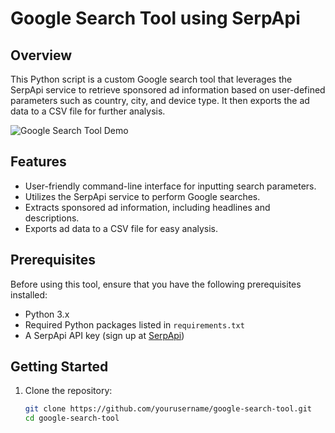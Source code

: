 # Google Search Tool using SerpApi

## Overview
This Python script is a custom Google search tool that leverages the SerpApi service to retrieve sponsored ad information based on user-defined parameters such as country, city, and device type. It then exports the ad data to a CSV file for further analysis.

![Google Search Tool Demo](demo.gif)

## Features
- User-friendly command-line interface for inputting search parameters.
- Utilizes the SerpApi service to perform Google searches.
- Extracts sponsored ad information, including headlines and descriptions.
- Exports ad data to a CSV file for easy analysis.

## Prerequisites
Before using this tool, ensure that you have the following prerequisites installed:

- Python 3.x
- Required Python packages listed in `requirements.txt`
- A SerpApi API key (sign up at [SerpApi](https://serpapi.com/))

## Getting Started
1. Clone the repository:
   ```bash
   git clone https://github.com/yourusername/google-search-tool.git
   cd google-search-tool
